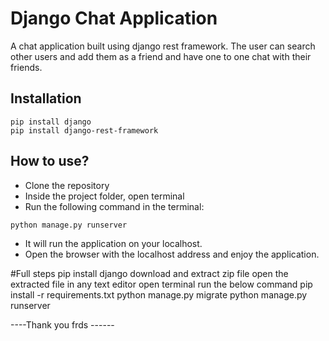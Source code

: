 
# Django Chat Application

A chat application built using django rest framework. The 
user can search other users and add them as a friend and have 
one to one chat with their friends.



## Installation

```
pip install django
pip install django-rest-framework

```
## How to use?

- Clone the repository
- Inside the project folder, open terminal
- Run the following command in the terminal:
```
python manage.py runserver
```
- It will run the application on your localhost.
- Open the browser with the localhost address and enjoy the application.

#Full steps
pip install django
download and extract zip file 
open the extracted file in any text editor 
open terminal run the below command
pip install -r requirements.txt
python manage.py migrate
python manage.py runserver

----Thank you frds ------
